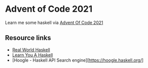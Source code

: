 # Advent of Code 2021
Learn me some haskell via [Advent Of Code 2021](https://adventofcode.com/2021)

## Resource links
* [Real World Haskell](http://book.realworldhaskell.org/read/)
* [Learn You A Haskell](http://learnyouahaskell.com/learnyouahaskell.pdf)
* [Hoogle - Haskell API Search engine][https://hoogle.haskell.org/]